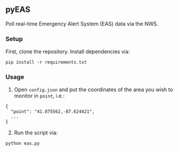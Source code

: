 ## pyEAS
Poll real-time Emergency Alert System (EAS) data via the NWS.
### Setup
First, clone the repository. Install dependencies via:
```
pip install -r requirements.txt
```
### Usage
1. Open `config.json` and put the coordinates of the area you wish to monitor in `point`, i.e.:
```
{
  "point": "41.875562,-87.624421",  
  ...
}
```
2. Run the script via:
```
python eas.py
```
